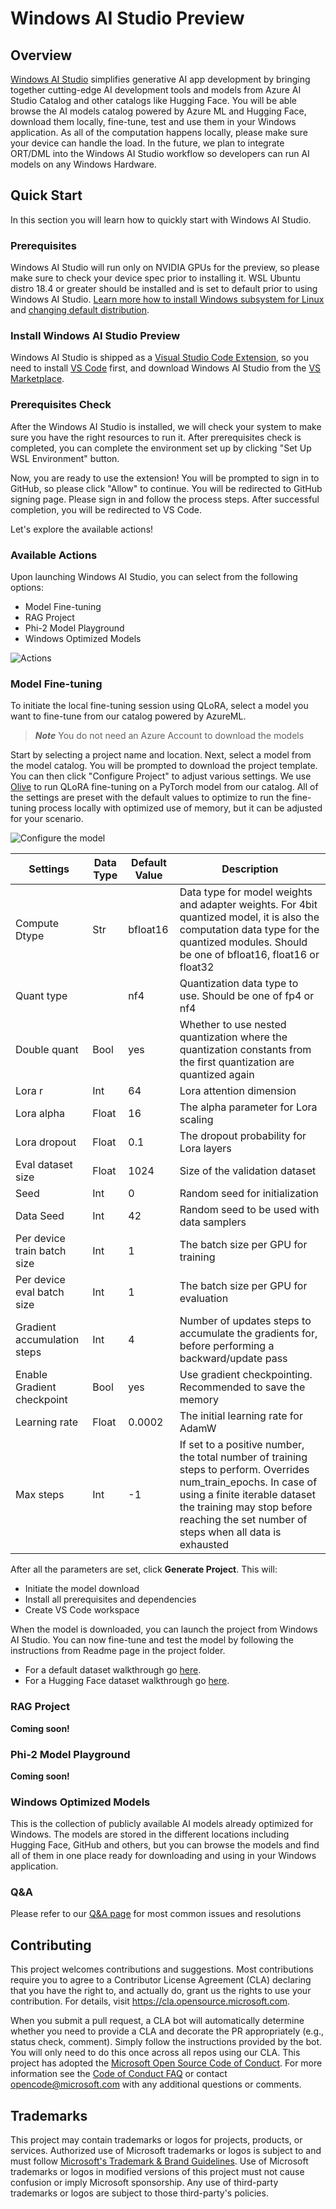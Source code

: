 # Windows AI Studio Preview

## Overview
[Windows AI Studio](https://aka.ms/AIforWindows) simplifies generative AI app development by bringing together cutting-edge AI development tools and models from Azure AI Studio Catalog and other catalogs like Hugging Face. You will be able browse the AI models catalog powered by Azure ML and Hugging Face, download them locally, fine-tune, test and use them in your Windows application.
As all of the computation happens locally, please make sure your device can handle the load.
In the future, we plan to integrate ORT/DML into the Windows AI Studio workflow so developers can run AI models on any Windows Hardware. 

## Quick Start

In this section you will learn how to quickly start with Windows AI Studio.

### Prerequisites

Windows AI Studio will run only on NVIDIA GPUs for the preview, so please make sure to check your device spec prior to installing it.
WSL Ubuntu distro 18.4 or greater should be installed and is set to default prior to using Windows AI Studio. [Learn more how to install Windows subsystem for Linux](https://learn.microsoft.com/en-us/windows/wsl/install) and [changing default distribution](https://learn.microsoft.com/en-us/windows/wsl/install#change-the-default-linux-distribution-installed).

### Install Windows AI Studio Preview

Windows AI Studio is shipped as a [Visual Studio Code Extension](https://code.visualstudio.com/docs/setup/additional-components#_vs-code-extensions), so you need to install [VS Code](https://code.visualstudio.com/docs/setup/windows) first, and download Windows AI Studio from the [VS Marketplace](https://marketplace.visualstudio.com/VSCode).

### Prerequisites Check

After the Windows AI Studio is installed, we will check your system to make sure you have the right resources to run it. After prerequisites check is completed, you can complete the environment set up by clicking "Set Up WSL Environment" button.

Now, you are ready to use the extension!
You will be prompted to sign in to GitHub, so please click "Allow" to continue. You will be redirected to GitHub signing page.
Please sign in and follow the process steps. After successful completion, you will be redirected to VS Code.

Let's explore the available actions!

### Available Actions

Upon launching Windows AI Studio, you can select from the following options:
- Model Fine-tuning
- RAG Project
- Phi-2 Model Playground
- Windows Optimized Models


![Actions](/Images/studio_Actions.png)

### Model Fine-tuning

To initiate the local fine-tuning session using QLoRA, select a model you want to fine-tune from our catalog powered by AzureML.

> ***Note*** You do not need an Azure Account to download the models

Start by selecting a project name and location. 
Next, select a model from the model catalog. You will be prompted to download the project template. You can then click "Configure Project" to adjust various settings. 
We use [Olive](https://microsoft.github.io/Olive/overview/olive.html) to run QLoRA fine-tuning on a PyTorch model from our catalog. All of the settings are preset with the default values to optimize to run the fine-tuning process locally with optimized use of memory, but it can be adjusted for your scenario.

![Configure the model](/Images/fineTune.jpg)

| Settings                       | Data Type | Default Value | Description |
| ----------------------------- | --------- | --------------| ----------- |
| Compute Dtype                 | Str       | bfloat16      | Data type for model weights and adapter weights. For 4bit quantized model, it is also the computation data type for the quantized modules. Should be one of bfloat16, float16 or float32 |
| Quant type                    |           | nf4           | Quantization data type to use. Should be one of fp4 or nf4 |
| Double quant                  | Bool      | yes           | Whether to use nested quantization where the quantization constants from the first quantization are quantized again |
| Lora r                        | Int       | 64            | Lora attention dimension |
| Lora alpha                    | Float     | 16            | The alpha parameter for Lora scaling |
| Lora dropout                  | Float     | 0.1           | The dropout probability for Lora layers |
| Eval dataset size             | Float     | 1024          | Size of the validation dataset |
| Seed                          | Int       | 0             | Random seed for initialization |
| Data Seed                     | Int       | 42            | Random seed to be used with data samplers |
| Per device train batch size   | Int       | 1             | The batch size per GPU for training |
| Per device eval batch size    | Int       | 1             | The batch size per GPU for evaluation |
| Gradient accumulation steps   | Int       | 4             | Number of updates steps to accumulate the gradients for, before performing a backward/update pass |
| Enable Gradient checkpoint    | Bool      | yes           | Use gradient checkpointing. Recommended to save the memory |
| Learning rate                 | Float     | 0.0002       |The initial learning rate for AdamW |
| Max steps                     | Int       | -1           |If set to a positive number, the total number of training steps to perform. Overrides num_train_epochs. In case of using a finite iterable dataset the training may stop before reaching the set number of steps when all data is exhausted|



After all the parameters are set, click **Generate Project**.
This will:
 - Initiate the model download
 - Install all prerequisites and dependencies
 - Create VS Code workspace

When the model is downloaded, you can launch the project from Windows AI Studio.
You can now fine-tune and test the model by following the instructions from Readme page in the project folder.

- For a default dataset walkthrough go [here](walkthrough-simple-dataset.md). 
- For a Hugging Face dataset walkthrough go [here](walkthrough-hf-dataset.md). 

### RAG Project

**Coming soon!**

### Phi-2 Model Playground

**Coming soon!**

### Windows Optimized Models

This is the collection of publicly available AI models already optimized for Windows. The models are stored in the different locations including Hugging Face, GitHub and others, but you can browse the models and find all of them in one place ready for downloading and using in your Windows application.

### Q&A
Please refer to our [Q&A page](QA.md) for most common issues and resolutions

## Contributing

This project welcomes contributions and suggestions.  Most contributions require you to agree to a
Contributor License Agreement (CLA) declaring that you have the right to, and actually do, grant us
the rights to use your contribution. For details, visit https://cla.opensource.microsoft.com.

When you submit a pull request, a CLA bot will automatically determine whether you need to provide
a CLA and decorate the PR appropriately (e.g., status check, comment). Simply follow the instructions
provided by the bot. You will only need to do this once across all repos using our CLA.
This project has adopted the [Microsoft Open Source Code of Conduct](https://opensource.microsoft.com/codeofconduct/).
For more information see the [Code of Conduct FAQ](https://opensource.microsoft.com/codeofconduct/faq/) or
contact [opencode@microsoft.com](mailto:opencode@microsoft.com) with any additional questions or comments.

## Trademarks

This project may contain trademarks or logos for projects, products, or services. Authorized use of Microsoft 
trademarks or logos is subject to and must follow 
[Microsoft's Trademark & Brand Guidelines](https://www.microsoft.com/en-us/legal/intellectualproperty/trademarks/usage/general).
Use of Microsoft trademarks or logos in modified versions of this project must not cause confusion or imply Microsoft sponsorship.
Any use of third-party trademarks or logos are subject to those third-party's policies.
